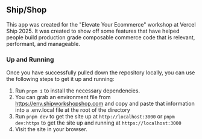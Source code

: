 ## Ship/Shop

This app was created for the "Elevate Your Ecommerce" workshop at Vercel Ship 2025. It was created to show off some features that have helped people build production grade composable commerce code that is relevant, performant, and manageable.

### Up and Running

Once you have successfully pulled down the repository locally, you can use the following steps to get it up and running:

1. Run `pnpm i` to install the necessary dependencies.
2. You can grab an environment file from https://env.shipworkshopshop.com and copy and paste that information into a .env.local file at the root of the directory
3. Run `pnpm dev` to get the site up at `http://localhost:3000` or `pnpm dev:https` to get the site up and running at `https://localhost:3000`
4. Visit the site in your browser.
